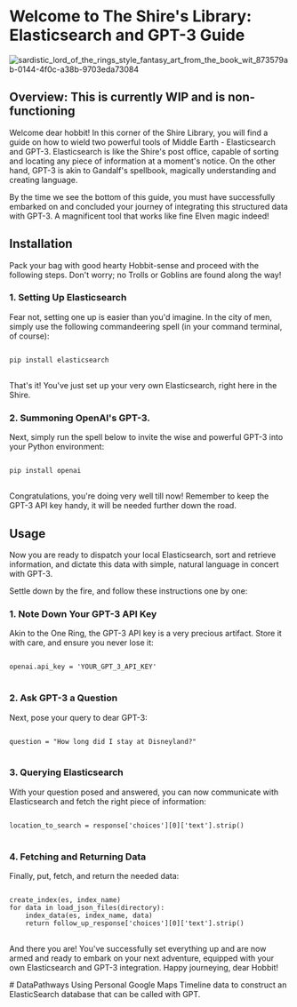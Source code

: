 <html>
<body>

<h1>Welcome to The Shire's Library: Elasticsearch and GPT-3 Guide</h1>

![sardistic_lord_of_the_rings_style_fantasy_art_from_the_book_wit_873579ab-0144-4f0c-a38b-9703eda73084](https://github.com/sardistic/DataPathways/assets/11499173/7ce88959-ca01-4124-b9ba-c444447abd6b)


<h2>Overview: This is currently WIP and is non-functioning</h2>

<p>Welcome dear hobbit! In this corner of the Shire Library, you will find a guide on how to wield two powerful tools of Middle Earth - Elasticsearch and GPT-3. Elasticsearch is like the Shire's post office, capable of sorting and locating any piece of information at a moment's notice. On the other hand, GPT-3 is akin to Gandalf's spellbook, magically understanding and creating language.</p>

<p>By the time we see the bottom of this guide, you must have successfully embarked on and concluded your journey of integrating this structured data with GPT-3. A magnificent tool that works like fine Elven magic indeed!</p>

<h2>Installation</h2>

<p>Pack your bag with good hearty Hobbit-sense and proceed with the following steps. Don't worry; no Trolls or Goblins are found along the way!</p>

<h3>1. Setting Up Elasticsearch</h3>

<p>Fear not, setting one up is easier than you'd imagine. In the city of men, simply use the following commandeering spell (in your command terminal, of course):</p>

<pre>
<code>
pip install elasticsearch
</code>
</pre>

<p>That's it! You've just set up your very own Elasticsearch, right here in the Shire.</p>

<h3>2. Summoning OpenAI's GPT-3.</h3>

<p>Next, simply run the spell below to invite the wise and powerful GPT-3 into your Python environment:</p>

<pre>
<code>
pip install openai
</code>
</pre>

<p>Congratulations, you're doing very well till now! Remember to keep the GPT-3 API key handy, it will be needed further down the road.</p>

<h2>Usage</h2>

<p>Now you are ready to dispatch your local Elasticsearch, sort and retrieve information, and dictate this data with simple, natural language in concert with GPT-3.</p>

<p>Settle down by the fire, and follow these instructions one by one:</p>

<h3>1. Note Down Your GPT-3 API Key</h3>

<p>Akin to the One Ring, the GPT-3 API key is a very precious artifact. Store it with care, and ensure you never lose it:</p>

<pre>
<code>
openai.api_key = 'YOUR_GPT_3_API_KEY'
</code>
</pre>

<h3>2. Ask GPT-3 a Question</h3>

<p>Next, pose your query to dear GPT-3:</p>

<pre>
<code>
question = "How long did I stay at Disneyland?" 
</code>
</pre>

<h3>3. Querying Elasticsearch</h3>

<p>With your question posed and answered, you can now communicate with Elasticsearch and fetch the right piece of information:</p>

<pre>
<code>
location_to_search = response['choices'][0]['text'].strip()
</code>
</pre>

<h3>4. Fetching and Returning Data</h3>

<p>Finally, put, fetch, and return the needed data:</p>

<pre>
<code>
create_index(es, index_name)
for data in load_json_files(directory):
    index_data(es, index_name, data)
    return follow_up_response['choices'][0]['text'].strip()
</code>
</pre>

<p>And there you are! You've successfully set everything up and are now armed and ready to embark on your next adventure, equipped with your own Elasticsearch and GPT-3 integration. Happy journeying, dear Hobbit!</p>

</body>
</html># DataPathways
Using Personal Google Maps Timeline data to construct an ElasticSearch database that can be called with GPT.
